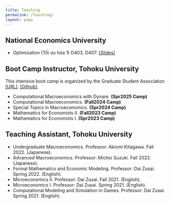 ```yaml
---
title: Teaching
permalink: /teaching/
layout: page
---
```


## National Economics University

- Optimization (Tối ưu hóa 1) D403, D407: [[Slides]](https://www.dropbox.com/scl/fo/4p3iq2ncgzevsagn60foq/ADl9H9Cl-sO57_vtF7lekRI?rlkey=lejfl3hrrdf6ffvz3qdpzxy10&st=q46eqkrl&dl=0)


## Boot Camp Instructor, Tohoku University

This intensive boot camp is organized by the Graduate Student Association [[URL]](https://thanhqtran.github.io/tohoku_bootcamp/). [[Github]](https://github.com/thanhqtran/tohoku_bootcamp).

- Computational Macroeconomics with Dynare. **(Spr2025 Camp)**
- Computational Macroeconomics. **(Fall2024 Camp)**
- Special Topics in Macroeconomics. **(Spr2024 Camp)**
- Mathematics for Economists II. **(Fall2023 Camp)**
- Mathematics for Economists I. **(Spr2023 Camp)**

## Teaching Assistant, Tohoku University

- Undergraduate Macroeconomics. Professor: Akiomi Kitagawa. Fall 2022. (Japanese).
- Advanced Macroeconomics. Professor: Michio Suzuki. Fall 2022. (Japanese).
- Formal Mathematics and Economic Modeling. Professor: Dai Zusai. Spring 2022. (English).
- Microeconomics II. Professor: Dai Zusai. Fall 2021. (English).
- Microeconomics I. Professor: Dai Zusai. Spring 2021. (English).
- Computational Modeling and Simulation in Games. Professor: Dai Zusai. Spring 2021. (English).
